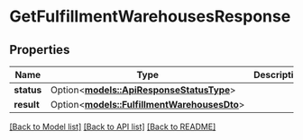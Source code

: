 # GetFulfillmentWarehousesResponse

## Properties

Name | Type | Description | Notes
------------ | ------------- | ------------- | -------------
**status** | Option<[**models::ApiResponseStatusType**](ApiResponseStatusType.md)> |  | [optional]
**result** | Option<[**models::FulfillmentWarehousesDto**](FulfillmentWarehousesDTO.md)> |  | [optional]

[[Back to Model list]](../README.md#documentation-for-models) [[Back to API list]](../README.md#documentation-for-api-endpoints) [[Back to README]](../README.md)


